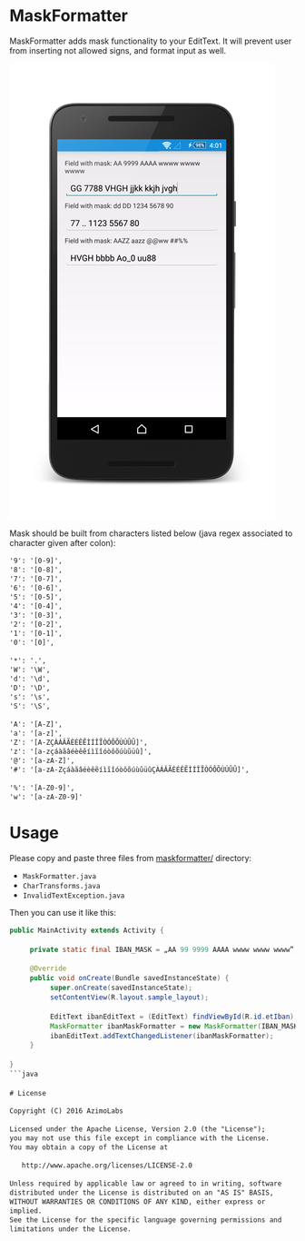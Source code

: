 # MaskFormatter
MaskFormatter adds mask functionality to your EditText. It will prevent user from inserting not allowed signs, and format input as well.

![MaskFormatter](https://raw.githubusercontent.com/AzimoLabs/MaskFormatter/master/art/screenshot.png)

Mask should be built from characters listed below (java regex associated to character given after colon):

```
'9': '[0-9]',
'8': '[0-8]',
'7': '[0-7]',
'6': '[0-6]',
'5': '[0-5]',
'4': '[0-4]',
'3': '[0-3]',
'2': '[0-2]',
'1': '[0-1]',
'0': '[0]',

'*': '.',
'W': '\W',
'd': '\d',
'D': '\D',
's': '\s',
'S': '\S',

'A': '[A-Z]',
'a': '[a-z]',
'Z': '[A-ZÇÀÁÂÃÈÉÊẼÌÍÎĨÒÓÔÕÙÚÛŨ]',
'z': '[a-zçáàãâéèêẽíìĩîóòôõúùũüû]',
'@': '[a-zA-Z]',
'#': '[a-zA-ZçáàãâéèêẽíìĩîóòôõúùũüûÇÀÁÂÃÈÉÊẼÌÍÎĨÒÓÔÕÙÚÛŨ]',

'%': '[A-Z0-9]',
'w': '[a-zA-Z0-9]'
```

# Usage

Please copy and paste three files from [maskformatter/](https://github.com/AzimoLabs/MaskFormatter/tree/master/maskformatter/src/main/java/com/azimolabs/maskformatter) directory:

- `MaskFormatter.java`
- `CharTransforms.java` 
- `InvalidTextException.java`


Then you can use it like this:

```java
public MainActivity extends Activity {

     private static final IBAN_MASK = „AA 99 9999 AAAA wwww wwww wwww”;

     @Override
     public void onCreate(Bundle savedInstanceState) {
          super.onCreate(savedInstanceState);
          setContentView(R.layout.sample_layout);

          EditText ibanEditText = (EditText) findViewById(R.id.etIban);
          MaskFormatter ibanMaskFormatter = new MaskFormatter(IBAN_MASK, ibanEditText);
          ibanEditText.addTextChangedListener(ibanMaskFormatter);
     }

}
```java

# License

```
	Copyright (C) 2016 AzimoLabs

    Licensed under the Apache License, Version 2.0 (the "License");
    you may not use this file except in compliance with the License.
    You may obtain a copy of the License at

       http://www.apache.org/licenses/LICENSE-2.0

    Unless required by applicable law or agreed to in writing, software
    distributed under the License is distributed on an "AS IS" BASIS,
    WITHOUT WARRANTIES OR CONDITIONS OF ANY KIND, either express or implied.
    See the License for the specific language governing permissions and
    limitations under the License.
```
